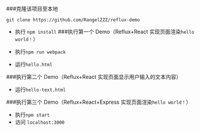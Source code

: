 ###克隆该项目至本地
```
git clone https://github.com/RangelZZZ/reflux-demo
```
* 执行 `npm install`
###执行第一个 Demo（Reflux+React 实现页面渲染`hello world！`）

* 执行`npm run webpack`
* 运行`hello.html`

###执行第二个 Demo（Reflux+React 实现页面显示用户输入的文本内容）
* 运行`hello-text.html`

###执行第三个 Demo（Reflux+React+Express 实现页面渲染`hello world！`）
* 执行`npm start`
* 访问 `localhost:3000`